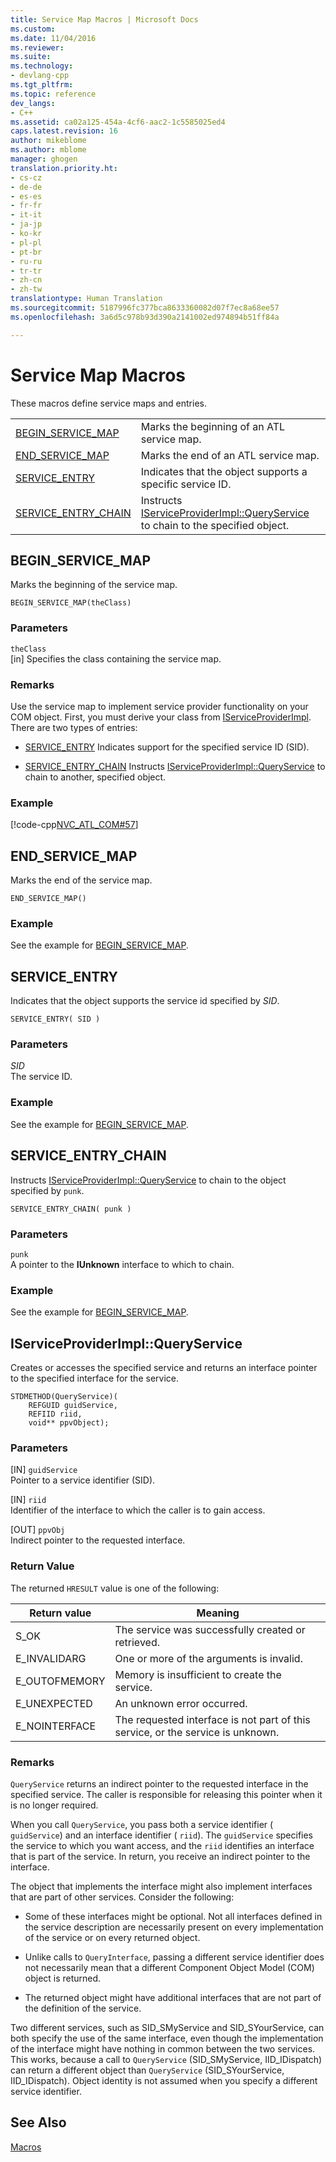 ```yaml
---
title: Service Map Macros | Microsoft Docs
ms.custom: 
ms.date: 11/04/2016
ms.reviewer: 
ms.suite: 
ms.technology:
- devlang-cpp
ms.tgt_pltfrm: 
ms.topic: reference
dev_langs:
- C++
ms.assetid: ca02a125-454a-4cf6-aac2-1c5585025ed4
caps.latest.revision: 16
author: mikeblome
ms.author: mblome
manager: ghogen
translation.priority.ht:
- cs-cz
- de-de
- es-es
- fr-fr
- it-it
- ja-jp
- ko-kr
- pl-pl
- pt-br
- ru-ru
- tr-tr
- zh-cn
- zh-tw
translationtype: Human Translation
ms.sourcegitcommit: 5187996fc377bca8633360082d07f7ec8a68ee57
ms.openlocfilehash: 3a6d5c978b93d390a2141002ed974894b51ff84a

---
```

# Service Map Macros
These macros define service maps and entries.  
  
|||  
|-|-|  
|[BEGIN_SERVICE_MAP](#begin_service_map)|Marks the beginning of an ATL service map.|  
|[END_SERVICE_MAP](#end_service_map)|Marks the end of an ATL service map.|  
|[SERVICE_ENTRY](#service_entry)|Indicates that the object supports a specific service ID.|  
|[SERVICE_ENTRY_CHAIN](#service_entry_chain)|Instructs [IServiceProviderImpl::QueryService](#iserviceproviderimpl__queryservice) to chain to the specified object.|  
  
##  <a name="begin_service_map"></a>  BEGIN_SERVICE_MAP  
 Marks the beginning of the service map.  
  
```
BEGIN_SERVICE_MAP(theClass)
```  
  
### Parameters  
 `theClass`  
 [in] Specifies the class containing the service map.  
  
### Remarks  
 Use the service map to implement service provider functionality on your COM object. First, you must derive your class from [IServiceProviderImpl](../../atl/reference/iserviceproviderimpl-class.md). There are two types of entries:  
  
- [SERVICE_ENTRY](#service_entry)   Indicates support for the specified service ID (SID).  
  
- [SERVICE_ENTRY_CHAIN](#service_entry_chain)   Instructs [IServiceProviderImpl::QueryService](#iserviceproviderimpl__queryservice) to chain to another, specified object.  
  
### Example  
 [!code-cpp[NVC_ATL_COM#57](../../atl/codesnippet/cpp/service-map-macros_1.h)]  
  
##  <a name="end_service_map"></a>  END_SERVICE_MAP  
 Marks the end of the service map.  
  
```
END_SERVICE_MAP()
```  
  
### Example  
 See the example for [BEGIN_SERVICE_MAP](#begin_service_map).  
  
##  <a name="service_entry"></a>  SERVICE_ENTRY  
 Indicates that the object supports the service id specified by *SID*.  
  
```
SERVICE_ENTRY( SID )
```  
  
### Parameters  
 *SID*  
 The service ID.  
  
### Example  
 See the example for [BEGIN_SERVICE_MAP](#begin_service_map).  
  
##  <a name="service_entry_chain"></a>  SERVICE_ENTRY_CHAIN  
 Instructs [IServiceProviderImpl::QueryService](#iserviceproviderimpl__queryservice) to chain to the object specified by `punk`.  
  
```
SERVICE_ENTRY_CHAIN( punk )
```  
  
### Parameters  
 `punk`  
 A pointer to the **IUnknown** interface to which to chain.  
  
### Example  
 See the example for [BEGIN_SERVICE_MAP](#begin_service_map).  
  
##  <a name="iserviceproviderimpl__queryservice"></a>  IServiceProviderImpl::QueryService  
 Creates or accesses the specified service and returns an interface pointer to the specified interface for the service.  
  
```
STDMETHOD(QueryService)( 
    REFGUID guidService,
    REFIID riid,
    void** ppvObject);
```  
  
### Parameters  
 [IN] `guidService`  
 Pointer to a service identifier (SID).  
  
 [IN] `riid`  
 Identifier of the interface to which the caller is to gain access.  
  
 [OUT] `ppvObj`  
 Indirect pointer to the requested interface.  
  
### Return Value  
 The returned `HRESULT` value is one of the following:  
  
|Return value|Meaning|  
|------------------|-------------|  
|S_OK|The service was successfully created or retrieved.|  
|E_INVALIDARG|One or more of the arguments is invalid.|  
|E_OUTOFMEMORY|Memory is insufficient to create the service.|  
|E_UNEXPECTED|An unknown error occurred.|  
|E_NOINTERFACE|The requested interface is not part of this service, or the service is unknown.|  
  
### Remarks  
 `QueryService` returns an indirect pointer to the requested interface in the specified service. The caller is responsible for releasing this pointer when it is no longer required.  
  
 When you call `QueryService`, you pass both a service identifier ( `guidService`) and an interface identifier ( `riid`). The `guidService` specifies the service to which you want access, and the `riid` identifies an interface that is part of the service. In return, you receive an indirect pointer to the interface.  
  
 The object that implements the interface might also implement interfaces that are part of other services. Consider the following:  
  
-   Some of these interfaces might be optional. Not all interfaces defined in the service description are necessarily present on every implementation of the service or on every returned object.  
  
-   Unlike calls to `QueryInterface`, passing a different service identifier does not necessarily mean that a different Component Object Model (COM) object is returned.  
  
-   The returned object might have additional interfaces that are not part of the definition of the service.  
  
 Two different services, such as SID_SMyService and SID_SYourService, can both specify the use of the same interface, even though the implementation of the interface might have nothing in common between the two services. This works, because a call to `QueryService` (SID_SMyService, IID_IDispatch) can return a different object than `QueryService` (SID_SYourService, IID_IDispatch). Object identity is not assumed when you specify a different service identifier.  
  
## See Also  
 [Macros](../../atl/reference/atl-macros.md)



<!--HONumber=Jan17_HO2-->


